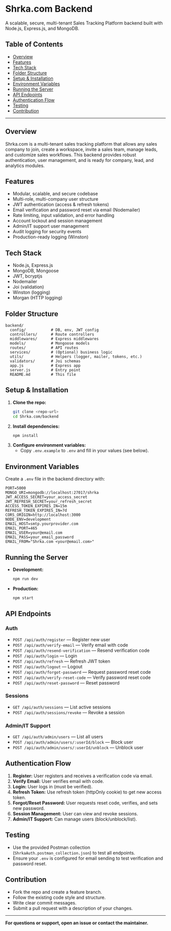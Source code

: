 # Shrka.com Backend

A scalable, secure, multi-tenant Sales Tracking Platform backend built with Node.js, Express.js, and MongoDB.

## Table of Contents
- [Overview](#overview)
- [Features](#features)
- [Tech Stack](#tech-stack)
- [Folder Structure](#folder-structure)
- [Setup & Installation](#setup--installation)
- [Environment Variables](#environment-variables)
- [Running the Server](#running-the-server)
- [API Endpoints](#api-endpoints)
- [Authentication Flow](#authentication-flow)
- [Testing](#testing)
- [Contribution](#contribution)

---

## Overview
Shrka.com is a multi-tenant sales tracking platform that allows any sales company to join, create a workspace, invite a sales team, manage leads, and customize sales workflows. This backend provides robust authentication, user management, and is ready for company, lead, and analytics modules.

## Features
- Modular, scalable, and secure codebase
- Multi-role, multi-company user structure
- JWT authentication (access & refresh tokens)
- Email verification and password reset via email (Nodemailer)
- Rate limiting, input validation, and error handling
- Account lockout and session management
- Admin/IT support user management
- Audit logging for security events
- Production-ready logging (Winston)

## Tech Stack
- Node.js, Express.js
- MongoDB, Mongoose
- JWT, bcryptjs
- Nodemailer
- Joi (validation)
- Winston (logging)
- Morgan (HTTP logging)

## Folder Structure
```
backend/
  config/           # DB, env, JWT config
  controllers/      # Route controllers
  middlewares/      # Express middlewares
  models/           # Mongoose models
  routes/           # API routes
  services/         # (Optional) business logic
  utils/            # Helpers (logger, mailer, tokens, etc.)
  validators/       # Joi schemas
  app.js            # Express app
  server.js         # Entry point
  README.md         # This file
```

## Setup & Installation
1. **Clone the repo:**
   ```sh
   git clone <repo-url>
   cd Shrka.com/backend
   ```
2. **Install dependencies:**
   ```sh
   npm install
   ```
3. **Configure environment variables:**
   - Copy `.env.example` to `.env` and fill in your values (see below).

## Environment Variables
Create a `.env` file in the backend directory with:
```
PORT=5000
MONGO_URI=mongodb://localhost:27017/shrka
JWT_ACCESS_SECRET=your_access_secret
JWT_REFRESH_SECRET=your_refresh_secret
ACCESS_TOKEN_EXPIRES_IN=15m
REFRESH_TOKEN_EXPIRES_IN=7d
CORS_ORIGIN=http://localhost:3000
NODE_ENV=development
EMAIL_HOST=smtp.yourprovider.com
EMAIL_PORT=465
EMAIL_USER=your@email.com
EMAIL_PASS=your_email_password
EMAIL_FROM="Shrka.com <your@email.com>"
```

## Running the Server
- **Development:**
  ```sh
  npm run dev
  ```
- **Production:**
  ```sh
  npm start
  ```

## API Endpoints
### Auth
- `POST /api/auth/register` — Register new user
- `POST /api/auth/verify-email` — Verify email with code
- `POST /api/auth/resend-verification` — Resend verification code
- `POST /api/auth/login` — Login
- `POST /api/auth/refresh` — Refresh JWT token
- `POST /api/auth/logout` — Logout
- `POST /api/auth/forgot-password` — Request password reset code
- `POST /api/auth/verify-reset-code` — Verify password reset code
- `POST /api/auth/reset-password` — Reset password

### Sessions
- `GET /api/auth/sessions` — List active sessions
- `POST /api/auth/sessions/revoke` — Revoke a session

### Admin/IT Support
- `GET /api/auth/admin/users` — List all users
- `POST /api/auth/admin/users/:userId/block` — Block user
- `POST /api/auth/admin/users/:userId/unblock` — Unblock user

## Authentication Flow
1. **Register:** User registers and receives a verification code via email.
2. **Verify Email:** User verifies email with code.
3. **Login:** User logs in (must be verified).
4. **Refresh Token:** Use refresh token (httpOnly cookie) to get new access token.
5. **Forgot/Reset Password:** User requests reset code, verifies, and sets new password.
6. **Session Management:** User can view and revoke sessions.
7. **Admin/IT Support:** Can manage users (block/unblock/list).

## Testing
- Use the provided Postman collection (`ShrkaAuth.postman_collection.json`) to test all endpoints.
- Ensure your `.env` is configured for email sending to test verification and password reset.

## Contribution
- Fork the repo and create a feature branch.
- Follow the existing code style and structure.
- Write clear commit messages.
- Submit a pull request with a description of your changes.

---

**For questions or support, open an issue or contact the maintainer.** 